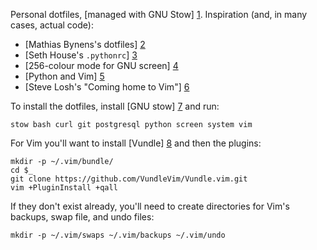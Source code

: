 Personal dotfiles, [managed with GNU Stow] [1]. Inspiration (and, in many
cases, actual code):

* [Mathias Bynens's dotfiles] [2]
* [Seth House's `.pythonrc`] [3]
* [256-colour mode for GNU screen] [4]
* [Python and Vim] [5]
* [Steve Losh's "Coming home to Vim"] [6]

To install the dotfiles, install [GNU stow] [7] and run:

`stow bash curl git postgresql python screen system vim`

For Vim you'll want to install [Vundle] [8] and then the plugins:

    mkdir -p ~/.vim/bundle/
    cd $_
    git clone https://github.com/VundleVim/Vundle.vim.git
    vim +PluginInstall +qall

If they don't exist already, you'll need to create directories for Vim's
backups, swap file, and undo files:

    mkdir -p ~/.vim/swaps ~/.vim/backups ~/.vim/undo

[1]: http://brandon.invergo.net/news/2012-05-26-using-gnu-stow-to-manage-your-dotfiles.html
[2]: https://github.com/mathiasbynens/dotfiles
[3]: https://github.com/whiteinge/dotfiles/blob/master/.pythonrc.py
[4]: http://www.robmeerman.co.uk/unix/256colours
[5]: https://realpython.com/blog/python/vim-and-python-a-match-made-in-heaven/
[6]: http://stevelosh.com/blog/2010/09/coming-home-to-vim/
[7]: https://www.gnu.org/software/stow/
[8]: http://github.com/VundleVim/Vundle.Vim
